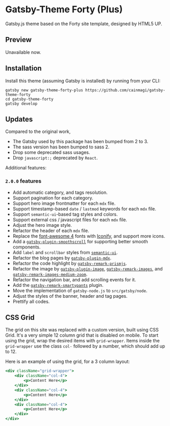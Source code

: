 # Gatsby-Theme Forty (Plus)

Gatsby.js theme based on the Forty site template, designed by HTML5 UP.

## Preview

Unavailable now.

<!--- https://gatsby-theme-forty.netlify.com -->

## Installation

Install this theme (assuming Gatsby is installed) by running from your CLI:

```shell
gatsby new gatsby-theme-forty-plus https://github.com/cainmagi/gatsby-theme-forty
cd gatsby-theme-forty
gatsby develop
```

## Updates

Compared to the original work,

* The Gatsby used by this package has been bumped from 2 to 3.
* The sass version has been bumped to sass 2.
* Drop some deprecated sass usages.
* Drop `javascript:;` deprecated by `React`.

Additional features:

### `2.0.0` features

* Add automatic category, and tags resolution.
* Support pagination for each category.
* Support hero image frontmatter for each `mdx` file.
* Support timestamp-based `date` / `lastmod` keywords for each `mdx` file.
* Support `semantic-ui`-based tag styles and colors.
* Support external css / javascript files for each `mdx` file.
* Adjust the hero image style.
* Refactor the header of each `mdx` file.
* Replace the [font-awesome 4](https://fontawesome.com/v4.7/) fonts with [Iconify](https://iconify.design/), and support more icons.
* Add a [`gatsby-plugin-smoothscroll`](https://www.gatsbyjs.com/plugins/gatsby-plugin-smoothscroll/) for supporting better smooth components.
* Add `label` and `scrollbar` styles from [`semantic-ui`](https://semantic-ui.com/).
* Refactor the blog pages by [`gatsby-plugin-mdx`](https://www.gatsbyjs.com/plugins/gatsby-plugin-mdx).
* Refactor the code highlight by [`gatsby-remark-prismjs`](https://www.gatsbyjs.com/plugins/gatsby-remark-prismjs).
* Refactor the image by [`gatsby-plugin-image`](https://www.gatsbyjs.com/plugins/gatsby-plugin-image), [`gatsby-remark-images`](https://www.gatsbyjs.com/plugins/gatsby-remark-images), and [`gatsby-remark-images-medium-zoom`](https://www.gatsbyjs.com/plugins/gatsby-remark-images-medium-zoom).
* Refactor the navigation bar, and add scrolling events for it.
* Add the [`gatsby-remark-smartypants`](https://www.gatsbyjs.com/plugins/gatsby-remark-smartypants) plugin.
* Move the implementation of `gatsby-node.js` to `src/gatsby/node`.
* Adjust the styles of the banner, header and tag pages.
* Prettify all codes.

## CSS Grid

The grid on this site was replaced with a custom version, built using CSS Grid. It's a very simple 12 column grid that is disabled on mobile. To start using the grid, wrap the desired items with `grid-wrapper`. Items inside the `grid-wrapper` use the class `col-` followed by a number, which should add up to 12.

Here is an example of using the grid, for a 3 column layout:

```jsx
<div className="grid-wrapper">
    <div className="col-4">
        <p>Content Here</p>
    </div>
    <div className="col-4">
        <p>Content Here</p>
    </div>
    <div className="col-4">
        <p>Content Here</p>
    </div>
</div>
```
